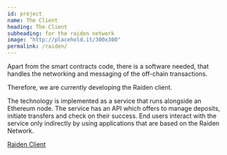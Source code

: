 ```yaml
---
id: project
name: The Client
heading: The Client
subheading: for the raiden network
image: "http://placehold.it/300x300"
permalink: /raiden/
---
```


Apart from the smart contracts code, there is a software needed, that handles the networking and messaging of the off-chain transactions.

Therefore, we are currently developing the Raiden client.

The technology is implemented as a service that runs alongside an Ethereum node. The service has an API which offers to manage deposits, initiate transfers and check on their success. End users interact with the service only indirectly by using applications that are based on the Raiden Network.

[Raiden Client](/raiden)
